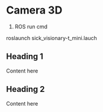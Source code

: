 # Camera 3D
1. ROS run cmd

roslaunch sick_visionary-t_mini.lauch

## Heading 1
Content here

## Heading 2

Content here

